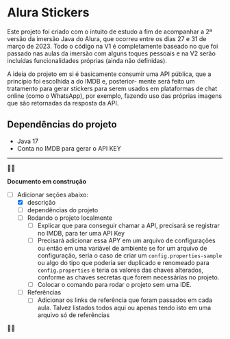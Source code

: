 # Alura Stickers

Este projeto foi criado com o intuito de estudo a fim de acompanhar a 2ª versão da imersão Java do Alura, que ocorreu
entre os dias 27 e 31 de março de 2023. Todo o código na V1 é completamente baseado no que foi passado nas aulas da
imersão com alguns toques pessoais e na V2 serão incluídas funcionalidades próprias (ainda não definidas).

A ideia do projeto em si é basicamente consumir uma API pública, que a princípio foi escolhida a do IMDB e, posterior-
mente será feito um tratamento para gerar stickers para serem usados em plataformas de chat online (como o WhatsApp),
por exemplo, fazendo uso das próprias imagens que são retornadas da resposta da API.

## Dependências do projeto

- Java 17
- Conta no IMDB para gerar o API KEY

___

🚧🚧

**Documento em construção**

- [ ] Adicionar seções abaixo:
  - [x] descrição
  - [ ] dependências do projeto
  - [ ] Rodando o projeto localmente
    - [ ] Explicar que para conseguir chamar a API, precisará se registrar no IMDB, para ter uma API Key
    - [ ] Precisará adicionar essa APY em um arquivo de configurações ou então em uma variável de ambiente se for
      um arquivo de configuração, seria o caso de criar um `config.properties-sample` ou algo do tipo que
      poderia ser duplicado e renomeado para `config.properties` e teria os valores das chaves alterados,
      conforme as chaves secretas que forem necessárias no projeto.
    - [ ] Colocar o comando para rodar o projeto sem uma IDE.
  - [ ] Referências
    - [ ] Adicionar os links de referência que foram passados em cada aula. Talvez listados todos aqui ou apenas
      tendo isto em uma arquivo só de referências

🚧🚧
